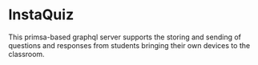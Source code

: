 # InstaQuiz

This primsa-based graphql server supports the storing and sending of questions and responses from students bringing their own devices to the classroom.
